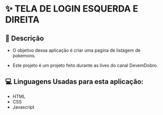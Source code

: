 # ✨ TELA DE LOGIN ESQUERDA E DIREITA

## 📕 Descrição

- O objetivo dessa aplicação é criar uma pagina de listagem de pokemons.

- Este projeto é um projeto feito durante as lives do canal DevemDobro.

## 💻 Linguagens Usadas para esta aplicação:

- HTML
- CSS 
- Javascript